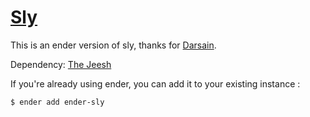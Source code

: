 # [Sly](http://darsa.in/sly)

This is an ender version of sly, thanks for [Darsain](https://github.com/Darsain).

Dependency: [The Jeesh](https://github.com/ender-js/jeesh)

If you're already using ender, you can add it to your existing instance :

    $ ender add ender-sly
